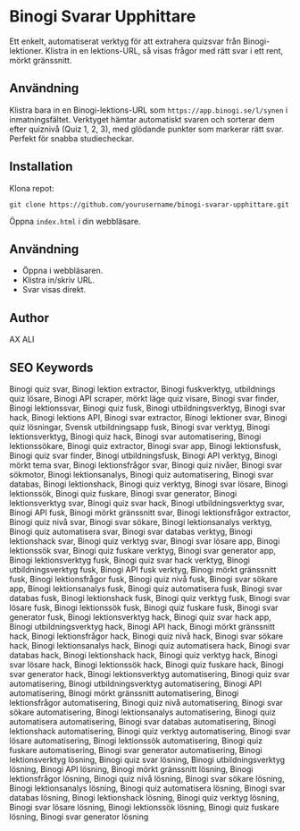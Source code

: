 # Binogi Svarar Upphittare

Ett enkelt, automatiserat verktyg för att extrahera quizsvar från Binogi-lektioner. Klistra in en lektions-URL, så visas frågor med rätt svar i ett rent, mörkt gränssnitt.

## Användning
Klistra bara in en Binogi-lektions-URL som `https://app.binogi.se/l/synen` i inmatningsfältet. Verktyget hämtar automatiskt svaren och sorterar dem efter quiznivå (Quiz 1, 2, 3), med glödande punkter som markerar rätt svar. Perfekt för snabba studiecheckar.

## Installation
Klona repot:
```
git clone https://github.com/yourusername/binogi-svarar-upphittare.git
```
Öppna `index.html` i din webbläsare.

## Användning
- Öppna i webbläsaren.
- Klistra in/skriv URL.
- Svar visas direkt.

## Author
AX ALI

## SEO Keywords
Binogi quiz svar, Binogi lektion extractor, Binogi fuskverktyg, utbildnings quiz lösare, Binogi API scraper, mörkt läge quiz visare, Binogi svar finder, Binogi lektionssvar, Binogi quiz fusk, Binogi utbildningsverktyg, Binogi svar hack, Binogi lektions API, Binogi svar extractor, Binogi lektioner svar, Binogi quiz lösningar, Svensk utbildningsapp fusk, Binogi svar verktyg, Binogi lektionsverktyg, Binogi quiz hack, Binogi svar automatisering, Binogi lektionssökare, Binogi quiz extractor, Binogi svar app, Binogi lektionsfusk, Binogi quiz svar finder, Binogi utbildningsfusk, Binogi API verktyg, Binogi mörkt tema svar, Binogi lektionsfrågor svar, Binogi quiz nivåer, Binogi svar sökmotor, Binogi lektionsanalys, Binogi quiz automatisering, Binogi svar databas, Binogi lektionshack, Binogi quiz verktyg, Binogi svar lösare, Binogi lektionssök, Binogi quiz fuskare, Binogi svar generator, Binogi lektionsverktyg svar, Binogi quiz svar hack, Binogi utbildningsverktyg svar, Binogi API fusk, Binogi mörkt gränssnitt svar, Binogi lektionsfrågor extractor, Binogi quiz nivå svar, Binogi svar sökare, Binogi lektionsanalys verktyg, Binogi quiz automatisera svar, Binogi svar databas verktyg, Binogi lektionshack svar, Binogi quiz verktyg svar, Binogi svar lösare app, Binogi lektionssök svar, Binogi quiz fuskare verktyg, Binogi svar generator app, Binogi lektionsverktyg fusk, Binogi quiz svar hack verktyg, Binogi utbildningsverktyg fusk, Binogi API fusk verktyg, Binogi mörkt gränssnitt fusk, Binogi lektionsfrågor fusk, Binogi quiz nivå fusk, Binogi svar sökare app, Binogi lektionsanalys fusk, Binogi quiz automatisera fusk, Binogi svar databas fusk, Binogi lektionshack fusk, Binogi quiz verktyg fusk, Binogi svar lösare fusk, Binogi lektionssök fusk, Binogi quiz fuskare fusk, Binogi svar generator fusk, Binogi lektionsverktyg hack, Binogi quiz svar hack app, Binogi utbildningsverktyg hack, Binogi API hack, Binogi mörkt gränssnitt hack, Binogi lektionsfrågor hack, Binogi quiz nivå hack, Binogi svar sökare hack, Binogi lektionsanalys hack, Binogi quiz automatisera hack, Binogi svar databas hack, Binogi lektionshack hack, Binogi quiz verktyg hack, Binogi svar lösare hack, Binogi lektionssök hack, Binogi quiz fuskare hack, Binogi svar generator hack, Binogi lektionsverktyg automatisering, Binogi quiz svar automatisering, Binogi utbildningsverktyg automatisering, Binogi API automatisering, Binogi mörkt gränssnitt automatisering, Binogi lektionsfrågor automatisering, Binogi quiz nivå automatisering, Binogi svar sökare automatisering, Binogi lektionsanalys automatisering, Binogi quiz automatisera automatisering, Binogi svar databas automatisering, Binogi lektionshack automatisering, Binogi quiz verktyg automatisering, Binogi svar lösare automatisering, Binogi lektionssök automatisering, Binogi quiz fuskare automatisering, Binogi svar generator automatisering, Binogi lektionsverktyg lösning, Binogi quiz svar lösning, Binogi utbildningsverktyg lösning, Binogi API lösning, Binogi mörkt gränssnitt lösning, Binogi lektionsfrågor lösning, Binogi quiz nivå lösning, Binogi svar sökare lösning, Binogi lektionsanalys lösning, Binogi quiz automatisera lösning, Binogi svar databas lösning, Binogi lektionshack lösning, Binogi quiz verktyg lösning, Binogi svar lösare lösning, Binogi lektionssök lösning, Binogi quiz fuskare lösning, Binogi svar generator lösning
